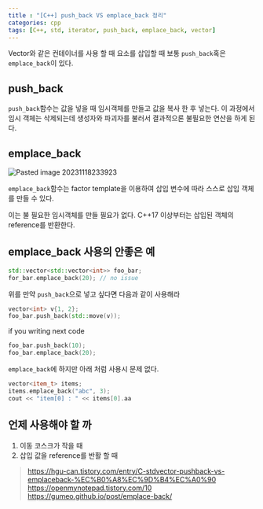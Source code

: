 ```yaml
---
title : "[C++] push_back VS emplace_back 정리"
categories: cpp
tags: [C++, std, iterator, push_back, emplace_back, vector]
---
```


Vector와 같은 컨테이너를 사용 할 때 요소를 삽입할 때 보통 `push_back`혹은 `emplace_back`이 있다.

## push_back
`push_back`함수는 값을 넣을 때 임시객체를 만들고 값을 복사 한 후 넣는다. 이 과정에서 임시 객체는 삭제되는데 생성자와 파괴자를 불러서 결과적으론 불필요한 연산을 하게 된다.

## emplace_back
![Pasted image 20231118233923](https://github.com/mohitto55/mohitto55.github.io/assets/154340583/4b8d30f1-47bc-45e7-b81b-e32e6e5835b5)

`emplace_back`함수는 factor template을 이용하여 삽입 변수에 따라 스스로 삽입 객체를 만들 수 있다.

이는 불 필요한 임시객체를 만들 필요가 없다.
C++17 이상부터는 삽입된 객체의 reference를 반환한다.


## emplace_back 사용의 안좋은 예
```cpp
std::vector<std::vector<int>> foo_bar;
for_bar.emplace_back(20); // no issue
```
위를 만약 `push_back`으로 넣고 싶다면 다음과 같이 사용해라
```cpp
vector<int> v{1, 2}; 
foo_bar.push_back(std::move(v));
```

if you writing next code
```cpp
foo_bar.push_back(10);
foo_bar.emplace_back(20);
```
`emplace_back`에 
하지만 아래 처럼 사용시 문제 없다.

```cpp
vector<item_t> items;
items.emplace_back("abc", 3);
cout << "item[0] : " << items[0].aa
```


## 언제 사용해야 할 까
1. 이동 코스크가 작을 때
2. 삽입 값을 reference를 반활 할 때


> https://hgu-can.tistory.com/entry/C-stdvector-pushback-vs-emplaceback-%EC%B0%A8%EC%9D%B4%EC%A0%90
> https://openmynotepad.tistory.com/10
> https://gumeo.github.io/post/emplace-back/